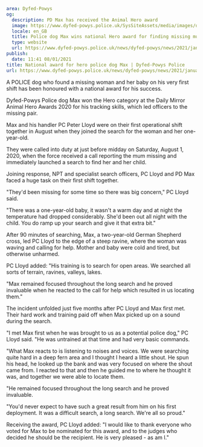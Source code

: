 ```yaml
area: Dyfed-Powys
og:
  description: PD Max has received the Animal Hero award
  image: https://www.dyfed-powys.police.uk/SysSiteAssets/media/images/dyfed-powys/news/officers-and-staff/pc-peter-lloyd-and-pd-max---daily-mirror-image.jpg?crop=(0,13,1140,613)&amp;w=600&amp;h=300&amp;scale=both
  locale: en_GB
  title: Police dog Max wins national Hero award for finding missing mum and baby
  type: website
  url: https://www.dyfed-powys.police.uk/news/dyfed-powys/news/2021/january-2021/national-award-for-hero-police-dog-max/
publish:
  date: 11:41 08/01/2021
title: National award for hero police dog Max | Dyfed-Powys Police
url: https://www.dyfed-powys.police.uk/news/dyfed-powys/news/2021/january-2021/national-award-for-hero-police-dog-max/
```

A POLICE dog who found a missing woman and her baby on his very first shift has been honoured with a national award for his success.

Dyfed-Powys Police dog Max won the Hero category at the Daily Mirror Animal Hero Awards 2020 for his tracking skills, which led officers to the missing pair.

Max and his handler PC Peter Lloyd were on their first operational shift together in August when they joined the search for the woman and her one-year-old.

They were called into duty at just before midday on Saturday, August 1, 2020, when the force received a call reporting the mum missing and immediately launched a search to find her and her child.

Joining response, NPT and specialist search officers, PC Lloyd and PD Max faced a huge task on their first shift together.

"They'd been missing for some time so there was big concern," PC Lloyd said.

"There was a one-year-old baby, it wasn't a warm day and at night the temperature had dropped considerably. She'd been out all night with the child. You do ramp up your search and give it that extra bit."

After 90 minutes of searching, Max, a two-year-old German Shepherd cross, led PC Lloyd to the edge of a steep ravine, where the woman was waving and calling for help. Mother and baby were cold and tired, but otherwise unharmed.

PC Lloyd added: "His training is to search for open areas. We searched all sorts of terrain, ravines, valleys, lakes.

"Max remained focused throughout the long search and he proved invaluable when he reacted to the call for help which resulted in us locating them."

The incident unfolded just five months after PC Lloyd and Max first met. Their hard work and training paid off when Max picked up on a sound during the search.

"I met Max first when he was brought to us as a potential police dog," PC Lloyd said. "He was untrained at that time and had very basic commands.

"What Max reacts to is listening to noises and voices. We were searching quite hard in a deep fern area and I thought I heard a little shout. He spun his head, he looked up the bank and was very focused on where the shout came from. I reacted to that and then he guided me to where he thought it was, and together we were able to locate them.

"He remained focused throughout the long search and he proved invaluable.

"You'd never expect to have such a great result from him on his first deployment. It was a difficult search, a long search. We're all so proud."

Receiving the award, PC Lloyd added: "I would like to thank everyone who voted for Max to be nominated for this award, and to the judges who decided he should be the recipient. He is very pleased - as am I."
